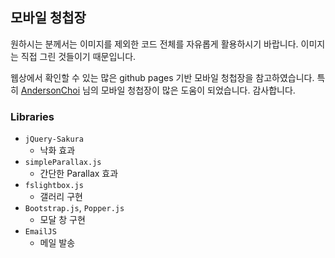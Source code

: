 ## 모바일 청첩장
원하시는 분께서는 이미지를 제외한 코드 전체를 자유롭게 활용하시기 바랍니다. 이미지는 직접 그린 것들이기 때문입니다. 

웹상에서 확인할 수 있는 많은 github pages 기반 모바일 청첩장을 참고하였습니다. 특히 [AndersonChoi](https://github.com/AndersonChoi/wedding-card) 님의 모바일 청첩장이 많은 도움이 되었습니다. 감사합니다.

### Libraries
- `jQuery-Sakura`
  - 낙화 효과
- `simpleParallax.js`
  - 간단한 Parallax 효과
- `fslightbox.js`
  - 갤러리 구현
- `Bootstrap.js`, `Popper.js`
  - 모달 창 구현 
- `EmailJS`
  - 메일 발송
